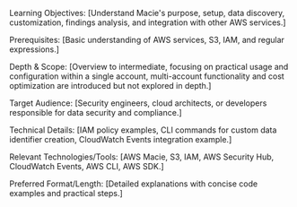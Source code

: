 Learning Objectives: [Understand Macie's purpose, setup, data discovery, customization, findings analysis, and integration with other AWS services.]

Prerequisites: [Basic understanding of AWS services, S3, IAM, and regular expressions.]

Depth & Scope: [Overview to intermediate, focusing on practical usage and configuration within a single account, multi-account functionality and cost optimization are introduced but not explored in depth.]

Target Audience: [Security engineers, cloud architects, or developers responsible for data security and compliance.]

Technical Details: [IAM policy examples, CLI commands for custom data identifier creation, CloudWatch Events integration example.]

Relevant Technologies/Tools: [AWS Macie, S3, IAM, AWS Security Hub, CloudWatch Events, AWS CLI, AWS SDK.]

Preferred Format/Length: [Detailed explanations with concise code examples and practical steps.]
